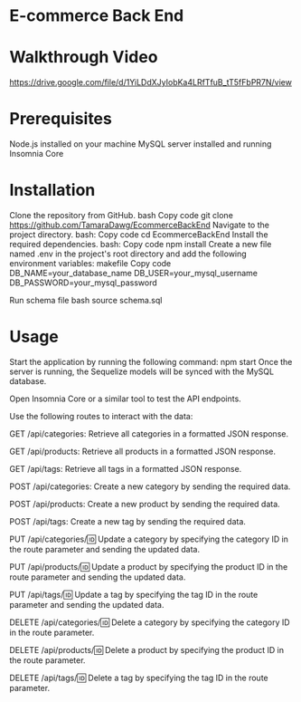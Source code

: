 # E-commerce Back End 

# Walkthrough  Video 
https://drive.google.com/file/d/1YiLDdXJyIobKa4LRfTfuB_tT5fFbPR7N/view

# Prerequisites
Node.js installed on your machine
MySQL server installed and running
Insomnia Core 
 # Installation
Clone the repository from GitHub.
bash
Copy code
git clone https://github.com/TamaraDawg/EcommerceBackEnd
Navigate to the project directory.
bash:
Copy code
cd EcommerceBackEnd
Install the required dependencies.
bash:
Copy code
npm install
Create a new file named .env in the project's root directory and add the following environment variables:
makefile
Copy code
DB_NAME=your_database_name
DB_USER=your_mysql_username
DB_PASSWORD=your_mysql_password

Run schema file
bash
source schema.sql 
# Usage
Start the application by running the following command:
npm start
Once the server is running, the Sequelize models will be synced with the MySQL database.


Open Insomnia Core or a similar tool to test the API endpoints.

Use the following routes to interact with the data:

GET /api/categories: Retrieve all categories in a formatted JSON response.

GET /api/products: Retrieve all products in a formatted JSON response.

GET /api/tags: Retrieve all tags in a formatted JSON response.

POST /api/categories: Create a new category by sending the required data.

POST /api/products: Create a new product by sending the required data.

POST /api/tags: Create a new tag by sending the required data.

PUT /api/categories/:id: Update a category by specifying the category ID in the route parameter and sending the updated data.

PUT /api/products/:id: Update a product by specifying the product ID in the route parameter and sending the updated data.

PUT /api/tags/:id: Update a tag by specifying the tag ID in the route parameter and sending the updated data.

DELETE /api/categories/:id: Delete a category by specifying the category ID in the route parameter.

DELETE /api/products/:id: Delete a product by specifying the product ID in the route parameter.

DELETE /api/tags/:id: Delete a tag by specifying the tag ID in the route parameter.

